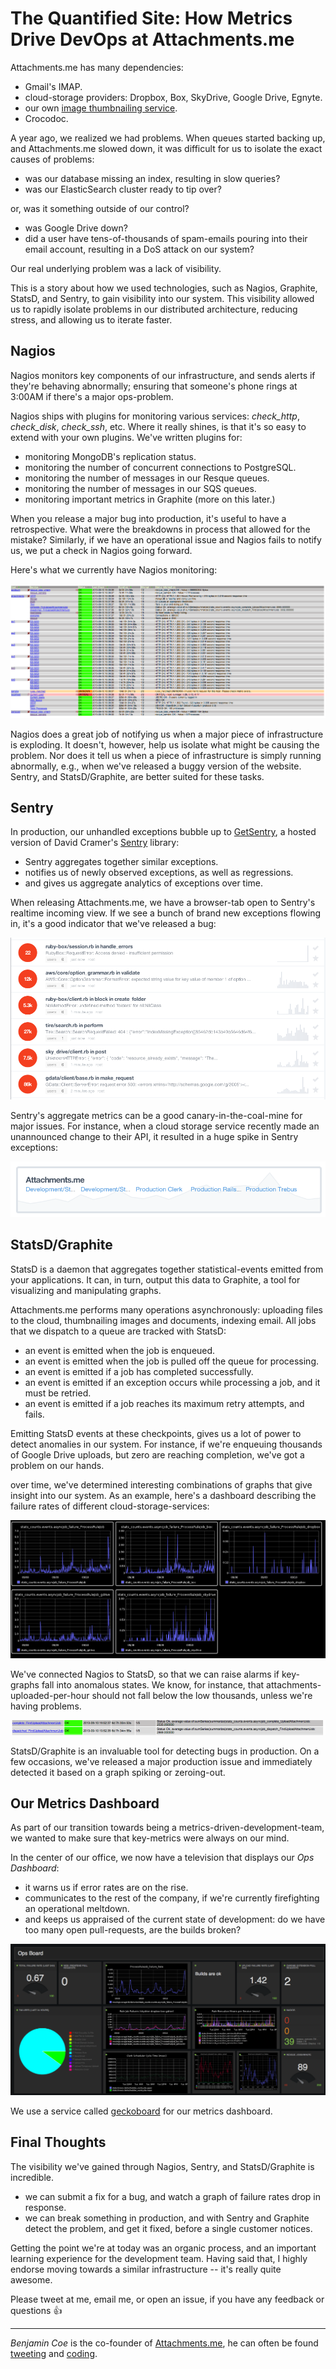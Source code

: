 The Quantified Site: How Metrics Drive DevOps at Attachments.me
====================================

Attachments.me has many dependencies:

* Gmail's IMAP.
* cloud-storage providers: Dropbox, Box, SkyDrive, Google Drive, Egnyte.
* our own [image thumbnailing service](https://github.com/bcoe/thumbd).
* Crocodoc.

A year ago, we realized we had problems. When queues started backing up, and Attachments.me slowed down, it was difficult for us to isolate the exact causes of problems:

* was our database missing an index, resulting in slow queries?
* was our ElasticSearch cluster ready to tip over?

or, was it something outside of our control?

* was Google Drive down?
* did a user have tens-of-thousands of spam-emails pouring into their email account, resulting in a DoS attack on our system?

Our real underlying problem was a lack of visibility. 

This is a story about how we used technologies, such as Nagios, Graphite, StatsD, and Sentry, to gain visibility into our system. This visibility allowed us to rapidly isolate problems in our distributed architecture, reducing stress, and allowing us to iterate faster.

Nagios
------

Nagios monitors key components of our infrastructure, and sends alerts if they're behaving abnormally; ensuring that someone's phone rings at 3:00AM if there's a major ops-problem.

Nagios ships with plugins for monitoring various services: _check\_http_, _check\_disk_, _check\_ssh_, etc. Where it really shines, is that it's so easy to extend with your own plugins. We've written plugins for:

* monitoring MongoDB's replication status.
* monitoring the number of concurrent connections to PostgreSQL.
* monitoring the number of messages in our Resque queues.
* monitoring the number of messages in our SQS queues.
* monitoring important metrics in Graphite (more on this later.)

When you release a major bug into production, it's useful to have a retrospective. What were the breakdowns in process that allowed for the mistake? Similarly, if we have an operational issue and Nagios fails to notify us, we put a check in Nagios going forward.

Here's what we currently have Nagios monitoring:

![Nagios at Attachments.me](./images/quantified-site/nagios.png)

Nagios does a great job of notifying us when a major piece of infrastructure is exploding. It doesn't, however, help us isolate what might be causing the problem. Nor does it tell us when a piece of infrastructure is simply running abnormally, e.g., when we've released a buggy version of the website. Sentry, and StatsD/Graphite, are better suited for these tasks.

Sentry
------

In production, our unhandled exceptions bubble up to [GetSentry](https://getsentry.com/welcome/), a hosted version of David Cramer's [Sentry](https://github.com/getsentry/sentry) library:

* Sentry aggregates together similar exceptions.
* notifies us of newly observed exceptions, as well as regressions.
* and gives us aggregate analytics of exceptions over time.

When releasing Attachments.me, we have a browser-tab open to Sentry's realtime incoming view. If we see a bunch of brand new exceptions flowing in, it's a good indicator that we've released a bug:

![Nagios at Attachments.me](./images/quantified-site/incoming.png)

Sentry's aggregate metrics can be a good canary-in-the-coal-mine for major issues. For instance, when a cloud storage service recently made an unannounced change to their API, it resulted in a huge spike in Sentry exceptions:

![Nagios at Attachments.me](./images/quantified-site/sentry.png)

StatsD/Graphite
---------------

StatsD is a daemon that aggregates together statistical-events emitted from your applications. It can, in turn, output this data to Graphite, a tool for visualizing and manipulating graphs.

Attachments.me performs many operations asynchronously: uploading files to the cloud, thumbnailing images and documents, indexing email. All jobs that we dispatch to a queue are tracked with StatsD:

* an event is emitted when the job is enqueued.
* an event is emitted when the job is pulled off the queue for processing.
* an event is emitted if a job has completed successfully.
* an event is emitted if an exception occurs while processing a job, and it must be retried.
* an event is emitted if a job reaches its maximum retry attempts, and fails.

Emitting StatsD events at these checkpoints, gives us a lot of power to detect anomalies in our system. For instance, if we're enqueuing thousands of Google Drive uploads, but zero are reaching completion, we've got a problem on our hands.

over time, we've determined interesting combinations of graphs that give insight into our system. As an example, here's a dashboard describing the failure rates of different cloud-storage-services:

![Failure Rates of Cloud Services](./images/quantified-site/failure-rates.png)

We've connected Nagios to StatsD, so that we can raise alarms if key-graphs fall into anomalous states. We know, for instance, that attachments-uploaded-per-hour should not fall below the low thousands, unless we're having problems.

![Graphite in Nagios](./images/quantified-site/graphite-nagios.png)

StatsD/Graphite is an invaluable tool for detecting bugs in production. On a few occasions, we've released a major production issue and immediately detected it based on a graph spiking or zeroing-out.

Our Metrics Dashboard
---------------------

As part of our transition towards being a metrics-driven-development-team, we wanted to make sure that key-metrics were always on our mind.

In the center of our office, we now have a television that displays our _Ops Dashboard_:

* it warns us if error rates are on the rise.
* communicates to the rest of the company, if we're currently firefighting an operational meltdown.
* and keeps us appraised of the current state of development: do we have too many open pull-requests, are the builds broken?

![Ops Dashboard](./images/quantified-site/dashboard.png)

We use a service called [geckoboard](http://www.geckoboard.com/) for our metrics dashboard.

Final Thoughts
-------------

The visibility we've gained through Nagios, Sentry, and StatsD/Graphite is incredible. 

* we can submit a fix for a bug, and watch a graph of failure rates drop in response.
* we can break something in production, and with Sentry and Graphite detect the problem, and get it fixed, before a single customer notices.

Getting the point we're at today was an organic process, and an important learning experience for the development team. Having said that, I highly endorse moving towards a similar infrastructure -- it's really quite awesome.

Please tweet at me, email me, or open an issue, if you have any feedback or questions :thumbsup:

-----------------
_Benjamin Coe_ is the co-founder of [Attachments.me](https://attachments.me), he can often be found [tweeting](https://twitter.com/#/benjamincoe) and [coding](https://github.com/bcoe).
